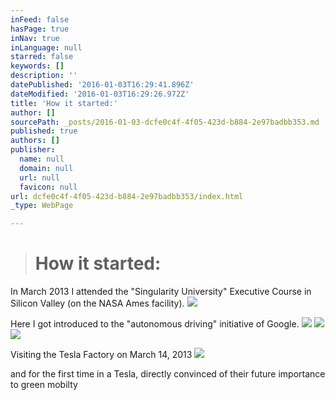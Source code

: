 ```yaml
---
inFeed: false
hasPage: true
inNav: true
inLanguage: null
starred: false
keywords: []
description: ''
datePublished: '2016-01-03T16:29:41.896Z'
dateModified: '2016-01-03T16:29:26.972Z'
title: 'How it started:'
author: []
sourcePath: _posts/2016-01-03-dcfe0c4f-4f05-423d-b884-2e97badbb353.md
published: true
authors: []
publisher:
  name: null
  domain: null
  url: null
  favicon: null
url: dcfe0c4f-4f05-423d-b884-2e97badbb353/index.html
_type: WebPage

---
```

> # **How it started:**

In March 2013 I attended the "Singularity University" Executive Course in Silicon Valley (on the NASA Ames facility).
![](https://s3-us-west-2.amazonaws.com/the-grid-img/p/02266b1e2ca850963dec62926170febffda531a4.jpg)

Here I got introduced to the "autonomous driving" initiative of Google.
![](https://s3-us-west-2.amazonaws.com/the-grid-img/p/283d08d43954dd318e35ba095d558ccf4b3226d7.jpg)
![](https://the-grid-user-content.s3-us-west-2.amazonaws.com/f88b4055-6867-420e-b63f-9a369f8deb5d.jpg)
![](https://the-grid-user-content.s3-us-west-2.amazonaws.com/c1ae675b-398d-4ba1-a0c5-aca2ae16e7b5.jpg)

Visiting the Tesla Factory on March 14, 2013
![](https://the-grid-user-content.s3-us-west-2.amazonaws.com/e56a000f-56a0-47e3-9a99-edbd8fa51650.jpg)

and for the first time in a Tesla, directly convinced of their future importance to green mobilty